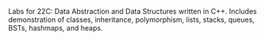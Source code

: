 Labs for 22C: Data Abstraction and Data Structures written in C++. Includes demonstration of classes, inheritance, polymorphism, lists, stacks, queues, BSTs, hashmaps, and heaps.
